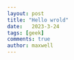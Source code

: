 ```yaml
---
layout: post
title: "Hello wrold"
date:   2023-3-24
tags: [geek]
comments: true
author: maxwell
---
```




